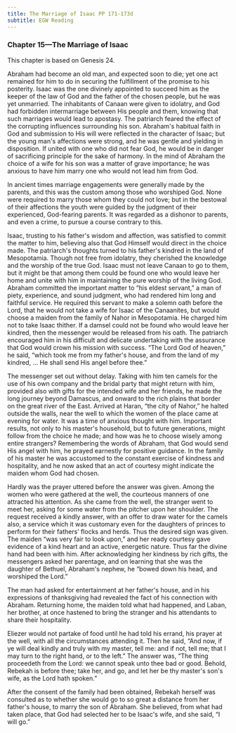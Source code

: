 ```yaml
---
title: The Marriage of Isaac PP 171-173d
subtitle: EGW Reading
---
```


### Chapter 15—The Marriage of Isaac

This chapter is based on Genesis 24.

Abraham had become an old man, and expected soon to die; yet one act remained for him to do in securing the fulfillment of the promise to his posterity. Isaac was the one divinely appointed to succeed him as the keeper of the law of God and the father of the chosen people, but he was yet unmarried. The inhabitants of Canaan were given to idolatry, and God had forbidden intermarriage between His people and them, knowing that such marriages would lead to apostasy. The patriarch feared the effect of the corrupting influences surrounding his son. Abraham's habitual faith in God and submission to His will were reflected in the character of Isaac; but the young man's affections were strong, and he was gentle and yielding in disposition. If united with one who did not fear God, he would be in danger of sacrificing principle for the sake of harmony. In the mind of Abraham the choice of a wife for his son was a matter of grave importance; he was anxious to have him marry one who would not lead him from God.

In ancient times marriage engagements were generally made by the parents, and this was the custom among those who worshiped God. None were required to marry those whom they could not love; but in the bestowal of their affections the youth were guided by the judgment of their experienced, God-fearing parents. It was regarded as a dishonor to parents, and even a crime, to pursue a course contrary to this.

Isaac, trusting to his father's wisdom and affection, was satisfied to commit the matter to him, believing also that God Himself would direct in the choice made. The patriarch's thoughts turned to his father's kindred in the land of Mesopotamia. Though not free from idolatry, they cherished the knowledge and the worship of the true God. Isaac must not leave Canaan to go to them, but it might be that among them could be found one who would leave her home and unite with him in maintaining the pure worship of the living God. Abraham committed the important matter to “his eldest servant,” a man of piety, experience, and sound judgment, who had rendered him long and faithful service. He required this servant to make a solemn oath before the Lord, that he would not take a wife for Isaac of the Canaanites, but would choose a maiden from the family of Nahor in Mesopotamia. He charged him not to take Isaac thither. If a damsel could not be found who would leave her kindred, then the messenger would be released from his oath. The patriarch encouraged him in his difficult and delicate undertaking with the assurance that God would crown his mission with success. “The Lord God of heaven,” he said, “which took me from my father's house, and from the land of my kindred, ... He shall send His angel before thee.”

The messenger set out without delay. Taking with him ten camels for the use of his own company and the bridal party that might return with him, provided also with gifts for the intended wife and her friends, he made the long journey beyond Damascus, and onward to the rich plains that border on the great river of the East. Arrived at Haran, “the city of Nahor,” he halted outside the walls, near the well to which the women of the place came at evening for water. It was a time of anxious thought with him. Important results, not only to his master's household, but to future generations, might follow from the choice he made; and how was he to choose wisely among entire strangers? Remembering the words of Abraham, that God would send His angel with him, he prayed earnestly for positive guidance. In the family of his master he was accustomed to the constant exercise of kindness and hospitality, and he now asked that an act of courtesy might indicate the maiden whom God had chosen.

Hardly was the prayer uttered before the answer was given. Among the women who were gathered at the well, the courteous manners of one attracted his attention. As she came from the well, the stranger went to meet her, asking for some water from the pitcher upon her shoulder. The request received a kindly answer, with an offer to draw water for the camels also, a service which it was customary even for the daughters of princes to perform for their fathers’ flocks and herds. Thus the desired sign was given. The maiden “was very fair to look upon,” and her ready courtesy gave evidence of a kind heart and an active, energetic nature. Thus far the divine hand had been with him. After acknowledging her kindness by rich gifts, the messengers asked her parentage, and on learning that she was the daughter of Bethuel, Abraham's nephew, he “bowed down his head, and worshiped the Lord.”

The man had asked for entertainment at her father's house, and in his expressions of thanksgiving had revealed the fact of his connection with Abraham. Returning home, the maiden told what had happened, and Laban, her brother, at once hastened to bring the stranger and his attendants to share their hospitality.

Eliezer would not partake of food until he had told his errand, his prayer at the well, with all the circumstances attending it. Then he said, “And now, if ye will deal kindly and truly with my master, tell me: and if not, tell me; that I may turn to the right hand, or to the left.” The answer was, “The thing proceedeth from the Lord: we cannot speak unto thee bad or good. Behold, Rebekah is before thee; take her, and go, and let her be thy master's son's wife, as the Lord hath spoken.”

After the consent of the family had been obtained, Rebekah herself was consulted as to whether she would go to so great a distance from her father's house, to marry the son of Abraham. She believed, from what had taken place, that God had selected her to be Isaac's wife, and she said, “I will go.”